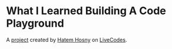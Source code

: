 # What I Learned Building A Code Playground
A [project](https://livecodes.io/?x=https://github.com/hatemhosny/egyptjs/tree/gh-pages/src) created by [Hatem Hosny](https://github.com/hatemhosny) on [LiveCodes](https://livecodes.io).